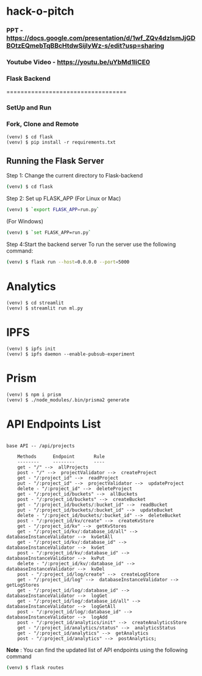# hack-o-pitch

### PPT - https://docs.google.com/presentation/d/1wf_ZQv4dzlsmJjGDBOtzEQmebTqBBcHtdwSijlyWz-s/edit?usp=sharing

### Youtube Video - https://youtu.be/uYbMd1IiCE0

### Flask Backend
==================================

### SetUp and Run

### Fork, Clone and Remote

    (venv) $ cd flask
    (venv) $ pip install -r requirements.txt

## Running the Flask Server

Step 1: Change the current directory to Flask-backend
```sh
(venv) $ cd flask
```

Step 2: Set up FLASK_APP
(For Linux or Mac)
```sh
(venv) $ `export FLASK_APP=run.py`
```

(For Windows)
```sh
(venv) $ `set FLASK_APP=run.py`
```


Step 4:Start the backend server
To run the server use the following command:
```sh
(venv) $ flask run --host=0.0.0.0 --port=5000
```

# Analytics

```
(venv) $ cd streamlit
(venv) $ streamlit run ml.py

```

# IPFS

```
(venv) $ ipfs init
(venv) $ ipfs daemon --enable-pubsub-experiment

```
# Prism

```
(venv) $ npm i prism
(venv) $ ./node_modules/.bin/prisma2 generate

```
# API Endpoints List

```

base API -- /api/projects

    Methods      Endpoint       Rule
    --------     --------       ----
    get - "/" -->  allProjects
    post - "/" -->  projectValidator -->  createProject
    get - "/:project_id" -->  readProject
    put - "/:project_id" -->  projectValidator -->  updateProject
    delete - "/:project_id" -->  deleteProject
    get - "/:project_id/buckets" -->  allBuckets
    post - "/:project_id/buckets" -->  createBucket
    get - "/:project_id/buckets/:bucket_id" -->  readBucket
    put - "/:project_id/buckets/:bucket_id" -->  updateBucket
    delete - "/:project_id/buckets/:bucket_id" -->  deleteBucket
    post - "/:project_id/kv/create" -->  createKvStore
    get - "/:project_id/kv" -->  getKvStores
    get - "/:project_id/kv/:database_id/all" -->  databaseInstanceValidator -->  kvGetAll
    get - "/:project_id/kv/:database_id" -->  databaseInstanceValidator -->  kvGet
    post - "/:project_id/kv/:database_id" -->  databaseInstanceValidator -->  kvPut
    delete - "/:project_id/kv/:database_id" -->  databaseInstanceValidator -->  kvDel
    post - "/:project_id/log/create" -->  createLogStore
    get - "/:project_id/log" -->  databaseInstanceValidator -->  getLogStores
    get - "/:project_id/log/:database_id" -->  databaseInstanceValidator -->  logGet
    get - "/:project_id/log/:database_id/all" -->  databaseInstanceValidator -->  logGetAll
    post - "/:project_id/log/:database_id" -->  databaseInstanceValidator -->  logAdd
    post - "/:project_id/analytics/init" -->  createAnalyticsStore
    get - "/:project_id/analytics/status" -->  analyticsStatus
    get - "/:project_id/analytics" -->  getAnalytics
    post - "/:project_id/analytics" -->  postAnalytics;
```

**Note** : You can find the updated list of API endpoints using the following command
```sh
(venv) $ flask routes
```
